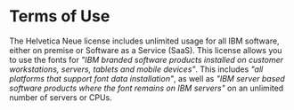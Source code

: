 # Terms of Use

The Helvetica Neue license includes unlimited usage for all IBM software, either
on premise or Software as a Service (SaaS). This license allows you to use the
fonts for _"IBM branded software products installed on customer workstations,
servers, tablets and mobile devices"_. This includes _"all platforms that
support font data installation"_, as well as _"IBM server based software
products where the font remains on IBM servers"_ on an unlimited number of
servers or CPUs.
